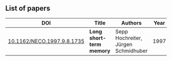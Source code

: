 ## List of papers

|DOI|Title|Authors|Year|
|---|-----|-------|----|
[10.1162/NECO.1997.9.8.1735](10.1162/NECO.1997.9.8.1735)|**Long short-term memory**|Sepp Hochreiter, Jürgen Schmidhuber|1997|
